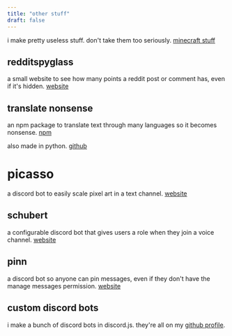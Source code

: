 ```yaml
---
title: "other stuff"
draft: false
---
```


i make pretty useless stuff. don't take them too seriously. [minecraft stuff](/minecraft-stuff)


## redditspyglass

a small website to see how many points a reddit post or comment has, even if it's hidden. [website](/project/redditspyglass)


## translate nonsense

an npm package to translate text through many languages so it becomes nonsense. [npm](https://www.npmjs.com/package/translate-nonsense)

also made in python. [github](https://github.com/Beatso/TranslateNonsensePY)


# picasso

a discord bot to easily scale pixel art in a text channel. [website](/project/picasso)

## schubert

a configurable discord bot that gives users a role when they join a voice channel. [website](/project/schubert)

## pinn

a discord bot so anyone can pin messages, even if they don't have the manage messages permission. [website](/project/pinn)

## custom discord bots

i make a bunch of discord bots in discord.js. they're all on my [github profile](https://github.com/Beatso?tab=repositories).
